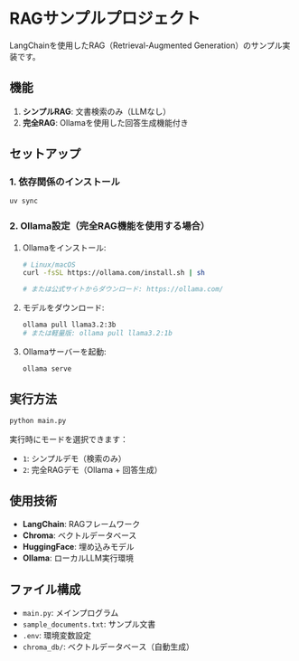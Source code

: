 # RAGサンプルプロジェクト

LangChainを使用したRAG（Retrieval-Augmented Generation）のサンプル実装です。

## 機能

1. **シンプルRAG**: 文書検索のみ（LLMなし）
2. **完全RAG**: Ollamaを使用した回答生成機能付き

## セットアップ

### 1. 依存関係のインストール
```bash
uv sync
```

### 2. Ollama設定（完全RAG機能を使用する場合）

1. Ollamaをインストール:
   ```bash
   # Linux/macOS
   curl -fsSL https://ollama.com/install.sh | sh
   
   # または公式サイトからダウンロード: https://ollama.com/
   ```

2. モデルをダウンロード:
   ```bash
   ollama pull llama3.2:3b
   # または軽量版: ollama pull llama3.2:1b
   ```

3. Ollamaサーバーを起動:
   ```bash
   ollama serve
   ```

## 実行方法

```bash
python main.py
```

実行時にモードを選択できます：
- `1`: シンプルデモ（検索のみ）
- `2`: 完全RAGデモ（Ollama + 回答生成）

## 使用技術

- **LangChain**: RAGフレームワーク
- **Chroma**: ベクトルデータベース
- **HuggingFace**: 埋め込みモデル
- **Ollama**: ローカルLLM実行環境

## ファイル構成

- `main.py`: メインプログラム
- `sample_documents.txt`: サンプル文書
- `.env`: 環境変数設定
- `chroma_db/`: ベクトルデータベース（自動生成）